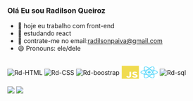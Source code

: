 ### Olá Eu sou Radilson Queiroz


- 🔭 hoje eu trabalho com front-end
- 🌱 estudando react 
- 👯 contrate-me no email:radilsonpaiva@gmail.com
- 😄 Pronouns: ele/dele

<div style="display: inline_block"><br>
  <img align="center" alt="Rd-HTML" height="30" width="40" 
     src="https://cdn.jsdelivr.net/gh/devicons/devicon/icons/html5/html5-original.svg" />
  <img align="center" alt="Rd-CSS" height="30" width="40" 
     src="https://cdn.jsdelivr.net/gh/devicons/devicon/icons/css3/css3-original.svg" />
  <img align="center" alt="Rd-boostrap" height="35" width="40" 
    src="https://cdn.jsdelivr.net/gh/devicons/devicon/icons/bootstrap/bootstrap-original.svg" />
  <img align="center" alt="Rd-Js" height="30" width="40" 
    src="https://raw.githubusercontent.com/devicons/devicon/master/icons/javascript/javascript-plain.svg">
  <img align="center" alt="Rd-React" height="30" width="40" 
    src="https://raw.githubusercontent.com/devicons/devicon/master/icons/react/react-original.svg">
   <img align="center" alt="Rd-sql" height="30" width="40" 
    src="https://cdn.jsdelivr.net/gh/devicons/devicon/icons/mysql/mysql-original.svg" />
</div>

<br>
  
  <div> 
  <a href = "mailto:radilsonpaiva@gmail.com"><img src="https://img.shields.io/badge/-Gmail-%23333?style=for-the-badge&logo=gmail&logoColor=white" target="_blank"></a>
  <a href="https://www.linkedin.com/in/radilson-queiroz-5a140b1a7/" target="_blank"><img src="https://img.shields.io/badge/-LinkedIn-%230077B5?style=for-the-badge&logo=linkedin&logoColor=white" target="_blank"></a> 
  </div>

